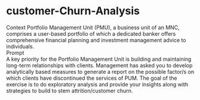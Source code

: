 # customer-Churn-Analysis
Context 
Portfolio Management Unit (PMU), a business unit of an MNC, comprises a user-based portfolio of which a dedicated banker offers comprehensive financial planning and investment management advice to individuals.   
Prompt  
A key priority for the Portfolio Management Unit is building and maintaining long-term relationships with clients. Management has asked you to develop analytically based measures to generate a report on the possible factor/s on which clients have discontinued the services of PUM. The goal of the exercise is to do exploratory analysis and provide your insights along with strategies to build to stem attrition/customer churn.
